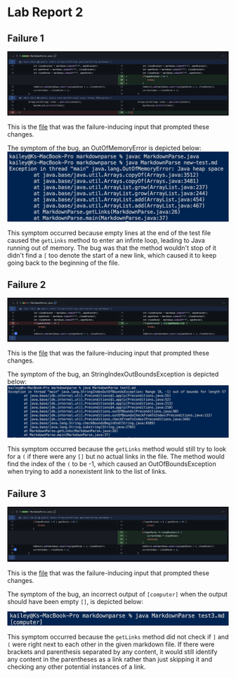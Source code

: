 # Lab Report 2

## Failure 1
![failure1 changes](lab2-imgs/failure1changes.png)

This is the [file](https://github.com/kaileywong/markdown-parser/blob/main/new-test.md) that was the failure-inducing input that prompted these changes.

The symptom of the bug, an OutOfMemoryError is depicted below:
![failure1 symptom](lab2-imgs/failure1symptom.png)

This symptom occurred because empty lines at the end of the test file caused the `getLinks` method to enter an infinte loop, leading to Java running out of memory. The bug was that the method wouldn't stop of it didn't find a `[` too denote the start of a new link, which caused it to keep going back to the beginning of the file.

## Failure 2
![failure2 changes](lab2-imgs/failure2changes.png)

This is the [file](https://github.com/kaileywong/markdown-parser/blob/main/test2.md) that was the failure-inducing input that prompted these changes.

The symptom of the bug, an StringIndexOutBoundsException is depicted below:
![failure2 symptom](lab2-imgs/failure2symptom.png)

This symptom occurred because the `getLinks` method would still try to look for a `(` if there were any `[]` but no actual links in the file. The method would find the index of the `(` to be -1, which caused an OutOfBoundsException when trying to add a nonexistent link to the list of links.

## Failure 3
![failure3 changes](lab2-imgs/failure3changes.png)

This is the [file](https://github.com/kaileywong/markdown-parser/blob/main/test3.md) that was the failure-inducing input that prompted these changes.

The symptom of the bug, an incorrect output of `[computer]` when the output should have been empty `[]`, is depicted below:

![failure3 symptom](lab2-imgs/failure3symptom.png)

This symptom occurred because the `getLinks` method did not check if `]` and `(` were right next to each other in the given markdown file. If there were brackets and parenthesis separated by any content, it would still identify any content in the parentheses as a link rather than just skipping it and checking any other potential instances of a link.
